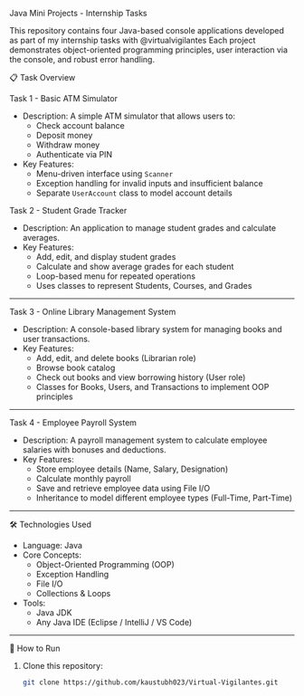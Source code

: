  Java Mini Projects - Internship Tasks

This repository contains four Java-based console applications developed as part of my internship tasks with @virtualvigilantes
Each project demonstrates object-oriented programming principles, user interaction via the console, and robust error handling.



 📋 Task Overview

Task 1 - Basic ATM Simulator
- Description:
  A simple ATM simulator that allows users to:
  - Check account balance  
  - Deposit money  
  - Withdraw money  
  - Authenticate via PIN  
- Key Features: 
  - Menu-driven interface using `Scanner`  
  - Exception handling for invalid inputs and insufficient balance  
  - Separate `UserAccount` class to model account details  



Task 2 - Student Grade Tracker
- Description: 
  An application to manage student grades and calculate averages.  
- Key Features:  
  - Add, edit, and display student grades  
  - Calculate and show average grades for each student  
  - Loop-based menu for repeated operations  
  - Uses classes to represent Students, Courses, and Grades  

---

Task 3 - Online Library Management System
- Description:
  A console-based library system for managing books and user transactions.  
- Key Features:  
  - Add, edit, and delete books (Librarian role)  
  - Browse book catalog  
  - Check out books and view borrowing history (User role)  
  - Classes for Books, Users, and Transactions to implement OOP principles  

---

Task 4 - Employee Payroll System
- Description:
  A payroll management system to calculate employee salaries with bonuses and deductions.  
- Key Features: 
  - Store employee details (Name, Salary, Designation)  
  - Calculate monthly payroll  
  - Save and retrieve employee data using File I/O  
  - Inheritance to model different employee types (Full-Time, Part-Time)  

---

 🛠️ Technologies Used
- Language: Java  
- Core Concepts:
  - Object-Oriented Programming (OOP)  
  - Exception Handling  
  - File I/O  
  - Collections & Loops  
- Tools:
  - Java JDK  
  - Any Java IDE (Eclipse / IntelliJ / VS Code)  

---

 🚀 How to Run
1. Clone this repository:
   ```bash
   git clone https://github.com/kaustubh023/Virtual-Vigilantes.git
